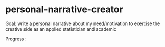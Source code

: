 # personal-narrative-creator

Goal: write a personal narrative about my need/motivation to exercise the creative side as an applied statistician and academic

Progress: 
